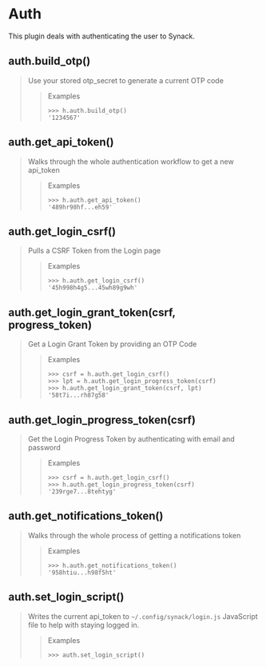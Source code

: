 # Auth

This plugin deals with authenticating the user to Synack.

## auth.build_otp()

> Use your stored otp_secret to generate a current OTP code
>
>> Examples
>> ```python3
>> >>> h.auth.build_otp()
>> '1234567'
>> ```

## auth.get_api_token()

> Walks through the whole authentication workflow to get a new api_token
>
>> Examples
>> ```python3
>> >>> h.auth.get_api_token()
>> '489hr98hf...eh59'
>> ```

## auth.get_login_csrf()

> Pulls a CSRF Token from the Login page
>
>> Examples
>> ```python3
>> >>> h.auth.get_login_csrf()
>> '45h998h4g5...45wh89g9wh'
>> ```

## auth.get_login_grant_token(csrf, progress_token)

> Get a Login Grant Token by providing an OTP Code
>
>> Examples
>> ```python3
>> >>> csrf = h.auth.get_login_csrf()
>> >>> lpt = h.auth.get_login_progress_token(csrf)
>> >>> h.auth.get_login_grant_token(csrf, lpt)
>> '58t7i...rh87g58'
>> ```

## auth.get_login_progress_token(csrf)

> Get the Login Progress Token by authenticating with email and password
>
>> Examples
>> ```python3
>> >>> csrf = h.auth.get_login_csrf()
>> >>> h.auth.get_login_progress_token(csrf)
>> '239rge7...8tehtyg'
>> ```

## auth.get_notifications_token()

> Walks through the whole process of getting a notifications token
>
>> Examples
>> ```python3
>> >>> h.auth.get_notifications_token()
>> '958htiu...h98f5ht'
>> ```

## auth.set_login_script()

> Writes the current api_token to `~/.config/synack/login.js` JavaScript file to help with staying logged in.
>
>> Examples
>> ```python3
>> >>> auth.set_login_script()
>> ```
